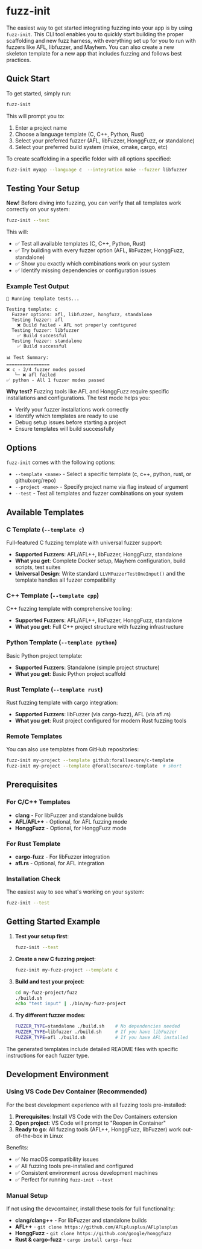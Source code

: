 # fuzz-init

The easiest way to get started integrating fuzzing into your app is by using
`fuzz-init`. This CLI tool enables you to quickly start building the proper
scaffolding and new fuzz harness, with everything set up for you to run with
fuzzers like AFL, libfuzzer, and Mayhem.  You can also create a new skeleton template for a new app that includes
fuzzing and follows best practices.

## Quick Start

To get started, simply run:

```bash
fuzz-init
```

This will prompt you to:
1. Enter a project name
2. Choose a language template (C, C++, Python, Rust)
3. Select your preferred fuzzer (AFL, libFuzzer, HonggFuzz, or standalone)
4. Select your preferred build system (make, cmake, cargo, etc)


To create scaffolding in a specific folder with all options specified:

```bash
fuzz-init myapp --language c  --integration make --fuzzer libfuzzer
```

## Testing Your Setup

**New!** Before diving into fuzzing, you can verify that all templates work
correctly on your system:

```bash
fuzz-init --test
```

This will:
- ✅ Test all available templates (C, C++, Python, Rust)
- ✅ Try building with every fuzzer option (AFL, libFuzzer, HonggFuzz,
  standalone)
- ✅ Show you exactly which combinations work on your system
- ✅ Identify missing dependencies or configuration issues

### Example Test Output

```
🧪 Running template tests...

Testing template: c
  Fuzzer options: afl, libfuzzer, hongfuzz, standalone
  Testing fuzzer: afl
    ❌ Build failed - AFL not properly configured
  Testing fuzzer: libfuzzer
    ✅ Build successful
  Testing fuzzer: standalone
    ✅ Build successful

📊 Test Summary:
================
❌ c - 2/4 fuzzer modes passed
   └─ ❌ afl failed
✅ python - All 1 fuzzer modes passed
```

**Why test?** Fuzzing tools like AFL and HonggFuzz require specific
installations and configurations. The test mode helps you:
- Verify your fuzzer installations work correctly
- Identify which templates are ready to use
- Debug setup issues before starting a project
- Ensure templates will build successfully

## Options

`fuzz-init` comes with the following options:

- `--template <name>` - Select a specific template (c, c++, python, rust, or
  github:org/repo)
- `--project <name>` - Specify project name via flag instead of argument
- `--test` - Test all templates and fuzzer combinations on your system

## Available Templates

### C Template (`--template c`)
Full-featured C fuzzing template with universal fuzzer support:
- **Supported Fuzzers**: AFL/AFL++, libFuzzer, HonggFuzz, standalone
- **What you get**: Complete Docker setup, Mayhem configuration, build
  scripts, test suites
- **Universal Design**: Write standard `LLVMFuzzerTestOneInput()` and the
  template handles all fuzzer compatibility

### C++ Template (`--template cpp`)  
C++ fuzzing template with comprehensive tooling:
- **Supported Fuzzers**: AFL/AFL++, libFuzzer, HonggFuzz, standalone
- **What you get**: Full C++ project structure with fuzzing infrastructure

### Python Template (`--template python`)
Basic Python project template:
- **Supported Fuzzers**: Standalone (simple project structure)
- **What you get**: Basic Python project scaffold

### Rust Template (`--template rust`)
Rust fuzzing template with cargo integration:
- **Supported Fuzzers**: libFuzzer (via cargo-fuzz), AFL (via afl.rs)
- **What you get**: Rust project configured for modern Rust fuzzing tools

### Remote Templates
You can also use templates from GitHub repositories:
```bash
fuzz-init my-project --template github:forallsecure/c-template
fuzz-init my-project --template @forallsecure/c-template  # short
```

## Prerequisites

### For C/C++ Templates
- **clang** - For libFuzzer and standalone builds
- **AFL/AFL++** - Optional, for AFL fuzzing mode
- **HonggFuzz** - Optional, for HonggFuzz mode

### For Rust Template  
- **cargo-fuzz** - For libFuzzer integration
- **afl.rs** - Optional, for AFL integration

### Installation Check
The easiest way to see what's working on your system:
```bash
fuzz-init --test
```

## Getting Started Example

1. **Test your setup first**:
   ```bash
   fuzz-init --test
   ```

2. **Create a new C fuzzing project**:
   ```bash
   fuzz-init my-fuzz-project --template c
   ```

3. **Build and test your project**:
   ```bash
   cd my-fuzz-project/fuzz
   ./build.sh
   echo "test input" | ./bin/my-fuzz-project
   ```

4. **Try different fuzzer modes**:
   ```bash
   FUZZER_TYPE=standalone ./build.sh    # No dependencies needed
   FUZZER_TYPE=libfuzzer ./build.sh     # If you have libFuzzer
   FUZZER_TYPE=afl ./build.sh           # If you have AFL installed
   ```

The generated templates include detailed README files with specific
instructions for each fuzzer type.

## Development Environment

### Using VS Code Dev Container (Recommended)

For the best development experience with all fuzzing tools pre-installed:

1. **Prerequisites**: Install VS Code with the Dev Containers extension
2. **Open project**: VS Code will prompt to "Reopen in Container"
3. **Ready to go**: All fuzzing tools (AFL++, HonggFuzz, libFuzzer) work
   out-of-the-box in Linux

Benefits:
- ✅ No macOS compatibility issues
- ✅ All fuzzing tools pre-installed and configured  
- ✅ Consistent environment across development machines
- ✅ Perfect for running `fuzz-init --test`

### Manual Setup

If not using the devcontainer, install these tools for full functionality:
- **clang/clang++** - For libFuzzer and standalone builds
- **AFL++** - `git clone https://github.com/AFLplusplus/AFLplusplus`
- **HonggFuzz** - `git clone https://github.com/google/honggfuzz`
- **Rust & cargo-fuzz** - `cargo install cargo-fuzz`
